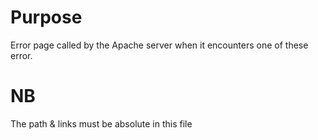 # Purpose

Error page called by the Apache server when it encounters one of these error.

# NB
The path & links must be absolute in this file
